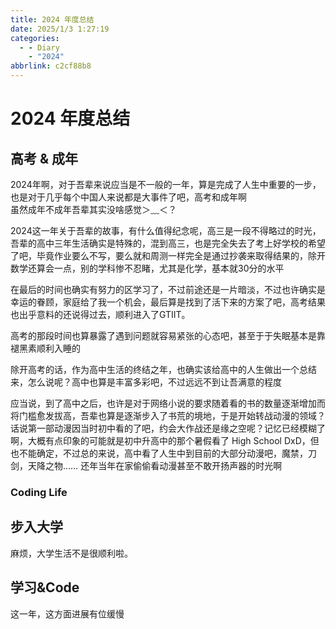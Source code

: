 ```yaml
---
title: 2024 年度总结
date: 2025/1/3 1:27:19
categories:
  - - Diary
    - "2024"
abbrlink: c2cf88b8
---
```

# 2024 年度总结

## 高考 & 成年
2024年啊，对于吾辈来说应当是不一般的一年，算是完成了人生中重要的一步，也是对于几乎每个中国人来说都是大事件了吧，高考和成年啊  
虽然成年不成年吾辈其实没啥感觉＞﹏＜？  

2024这一年关于吾辈的故事，有什么值得纪念呢，高三是一段不得略过的时光，吾辈的高中三年生活确实是特殊的，混到高三，也是完全失去了考上好学校的希望了吧，毕竟作业要么不写，要么就和周测一样完全是通过抄袭来取得结果的，除开数学还算会一点，别的学科惨不忍睹，尤其是化学，基本就30分的水平    

在最后的时间也确实有努力的区学习了，不过前途还是一片暗淡，不过也许确实是幸运的眷顾，家庭给了我一个机会，最后算是找到了活下来的方案了吧，高考结果也出乎意料的还说得过去，顺利进入了GTIIT。  

高考的那段时间也算暴露了遇到问题就容易紧张的心态吧，甚至于于失眠基本是靠褪黑素顺利入睡的  

除开高考的话，作为高中生活的终结之年，也确实该给高中的人生做出一个总结来，怎么说呢？高中也算是丰富多彩吧，不过远远不到让吾满意的程度  

应当说，到了高中之后，也许是对于网络小说的要求随着看的书的数量逐渐增加而将门槛愈发拔高，吾辈也算是逐渐步入了书荒的境地，于是开始转战动漫的领域？话说第一部动漫因当时初中看的了吧，约会大作战还是缘之空呢？记忆已经模糊了啊，大概有点印象的可能就是初中升高中的那个暑假看了 High School DxD，但也不能确定，不过总的来说，高中看了人生中到目前的大部分动漫吧，魔禁，刀剑，天降之物…… 还年当年在家偷偷看动漫甚至不敢开扬声器的时光啊  

### Coding Life





## 步入大学

麻烦，大学生活不是很顺利啦。

## 学习&Code
这一年，这方面进展有位缓慢